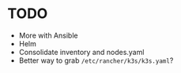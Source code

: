 # TODO
- More with Ansible
- Helm 
- Consolidate inventory and nodes.yaml
- Better way to grab `/etc/rancher/k3s/k3s.yaml`?
